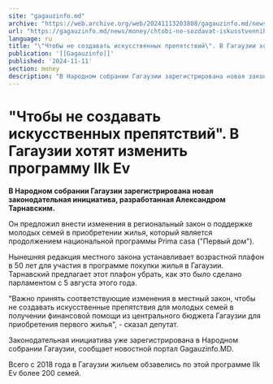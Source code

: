 ```yaml
---
site: "gagauzinfo.md"
archive: "https://web.archive.org/web/20241113203808/gagauzinfo.md/news/money/chtobi-ne-sozdavat-iskusstvennih-prepyatstvii-v-gagauzii-hotyat-izmenit-programmu-ilk-ev"
url: "https://gagauzinfo.md/news/money/chtobi-ne-sozdavat-iskusstvennih-prepyatstvii-v-gagauzii-hotyat-izmenit-programmu-ilk-ev"
language: ru
title: "\"Чтобы не создавать искусственных препятствий\". В Гагаузии хотят изменить программу Ilk Ev"
publication: '[[Gagauzinfo]]'
published: '2024-11-11'
section: money
description: "В Народном собрании Гагаузии зарегистрирована новая законодательная инициатива, разработанная Александром Тарнавским."
---
```


# "Чтобы не создавать искусственных препятствий". В Гагаузии хотят изменить программу Ilk Ev

**В Народном собрании Гагаузии зарегистрирована новая законодательная инициатива, разработанная Александром Тарнавским.**

Он предложил внести изменения в региональный закон о поддержке молодых семей в приобретении жилья, который является продолжением национальной программы Prima casa ("Первый дом").

Нынешняя редакция местного закона устанавливает возрастной плафон в 50 лет для участия в программе покупки жилья в Гагаузии. Тарнавский предлагает этот плафон убрать, как это было сделано парламентом с 5 августа этого года.

"Важно принять соответствующие изменения в местный закон, чтобы не создавать искусственные препятствия для молодых семей в получении финансовой помощи из центрального бюджета Гагаузии для приобретения первого жилья", - сказал депутат.

Законодательная инициатива уже зарегистрирована в Народном собрании Гагаузии, сообщает новостной портал Gagauzinfo.MD.

Всего с 2018 года в Гагаузии жильем обзавелись по этой программе Ilk Ev более 200 семей.